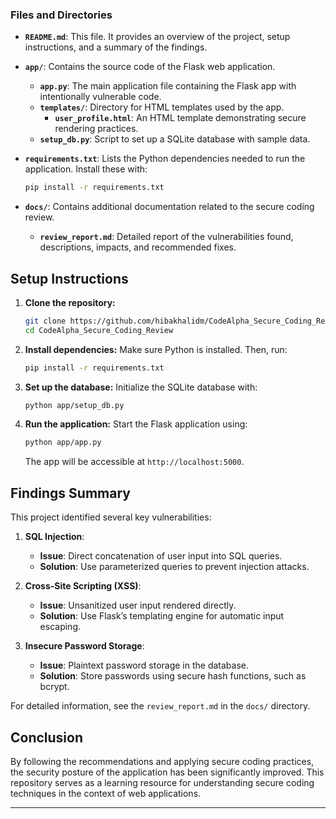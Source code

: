 ### Files and Directories

- **`README.md`**: This file. It provides an overview of the project, setup instructions, and a summary of the findings.

- **`app/`**: Contains the source code of the Flask web application.
    - **`app.py`**: The main application file containing the Flask app with intentionally vulnerable code.
    - **`templates/`**: Directory for HTML templates used by the app.
        - **`user_profile.html`**: An HTML template demonstrating secure rendering practices.
    - **`setup_db.py`**: Script to set up a SQLite database with sample data.

- **`requirements.txt`**: Lists the Python dependencies needed to run the application. Install these with:
  ```bash
  pip install -r requirements.txt
  ```

- **`docs/`**: Contains additional documentation related to the secure coding review.
    - **`review_report.md`**: Detailed report of the vulnerabilities found, descriptions, impacts, and recommended fixes.

## Setup Instructions

1. **Clone the repository:**
   ```bash
   git clone https://github.com/hibakhalidm/CodeAlpha_Secure_Coding_Review.git
   cd CodeAlpha_Secure_Coding_Review
   ```

2. **Install dependencies:**
   Make sure Python is installed. Then, run:
   ```bash
   pip install -r requirements.txt
   ```

3. **Set up the database:**
   Initialize the SQLite database with:
   ```bash
   python app/setup_db.py
   ```

4. **Run the application:**
   Start the Flask application using:
   ```bash
   python app/app.py
   ```

   The app will be accessible at `http://localhost:5000`.

## Findings Summary

This project identified several key vulnerabilities:

1. **SQL Injection**:
    - **Issue**: Direct concatenation of user input into SQL queries.
    - **Solution**: Use parameterized queries to prevent injection attacks.

2. **Cross-Site Scripting (XSS)**:
    - **Issue**: Unsanitized user input rendered directly.
    - **Solution**: Use Flask’s templating engine for automatic input escaping.

3. **Insecure Password Storage**:
    - **Issue**: Plaintext password storage in the database.
    - **Solution**: Store passwords using secure hash functions, such as bcrypt.

For detailed information, see the `review_report.md` in the `docs/` directory.

## Conclusion

By following the recommendations and applying secure coding practices, the security posture of the application has been significantly improved. This repository serves as a learning resource for understanding secure coding techniques in the context of web applications.

---
